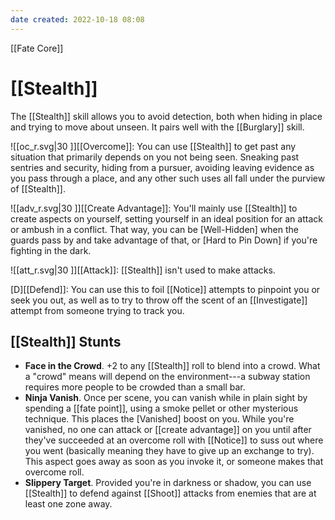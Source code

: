 ```yaml
---
date created: 2022-10-18 08:08
---
```


[[Fate Core]]

# [[Stealth]]

The [[Stealth]] skill allows you to avoid detection, both when hiding in place and trying to move about unseen. It pairs well with the [[Burglary]] skill.

![[oc_r.svg|30 ]][[Overcome]]: You can use [[Stealth]] to get past any situation that primarily depends on you not being seen. Sneaking past sentries and security, hiding from a pursuer, avoiding leaving evidence as you pass through a place, and any other such uses all fall under the purview of [[Stealth]].

![[adv_r.svg|30 ]][[Create Advantage]]: You'll mainly use [[Stealth]] to create aspects on yourself, setting yourself in an ideal position for an attack or ambush in a conflict. That way, you can be [Well-Hidden] when the guards pass by and take advantage of that, or [Hard to Pin Down] if you're fighting in the dark.

![[att_r.svg|30 ]][[Attack]]: [[Stealth]] isn't used to make attacks.

[D][[Defend]]: You can use this to foil [[Notice]] attempts to pinpoint you or seek you out, as well as to try to throw off the scent of an [[Investigate]] attempt from someone trying to track you.

## [[Stealth]] Stunts

- **Face in the Crowd**. +2 to any [[Stealth]] roll to blend into a crowd. What a "crowd" means will depend on the environment---a subway station requires more people to be crowded than a small bar.
- **Ninja Vanish**. Once per scene, you can vanish while in plain sight by spending a [[fate point]], using a smoke pellet or other mysterious technique. This places the [Vanished] boost on you. While you're vanished, no one can attack or [[create advantage]] on you until after they've succeeded at an overcome roll with [[Notice]] to suss out where you went (basically meaning they have to give up an exchange to try). This aspect goes away as soon as you invoke it, or someone makes that overcome roll.
- **Slippery Target**. Provided you're in darkness or shadow, you can use [[Stealth]] to defend against [[Shoot]] attacks from enemies that are at least one zone away.

